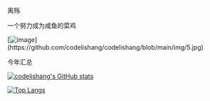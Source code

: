 离殇

一个努力成为咸鱼的菜鸡

[![image]([https://github.com/codelishang/codelishang/blob/main/img/5.jpg](https://gitee.com/codelishang/pic-bed/raw/master/img/202407282305001.png))](https://github.com/codelishang/codelishang/blob/main/img/5.jpg)

今年汇总

[![codelishang's GitHub stats](https://github-readme-stats.vercel.app/api?username=codelishang&show_icons=true&theme=radical)](https://codelishang.github.io/)

[![Top Langs](https://github-readme-stats.vercel.app/api/top-langs/?username=codelishang)](https://github.com/codelishang/codelishang/blob/main/img/6.jpg)
